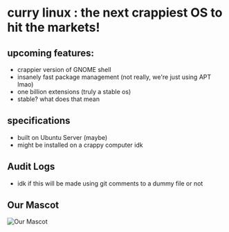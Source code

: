 # curry linux : the next crappiest OS to hit the markets!

## upcoming features:
- crappier version of GNOME shell
- insanely fast package management (not really, we're just using APT lmao)
- one billion extensions (truly a stable os)
- stable? what does that mean

## specifications
- built on Ubuntu Server (maybe)
- might be installed on a crappy computer idk

## Audit Logs
* idk if this will be made using git comments to a dummy file or not


## Our Mascot
![Our Mascot](https://media.discordapp.net/attachments/1064678453846233118/1078073836899160154/image.png "Our Mascot")

